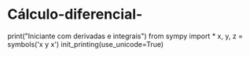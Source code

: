 # Cálculo-diferencial-
print("Iniciante com derivadas e integrais")
from sympy import *
x, y, z = symbols('x y x')
init_printing(use_unicode=True)

